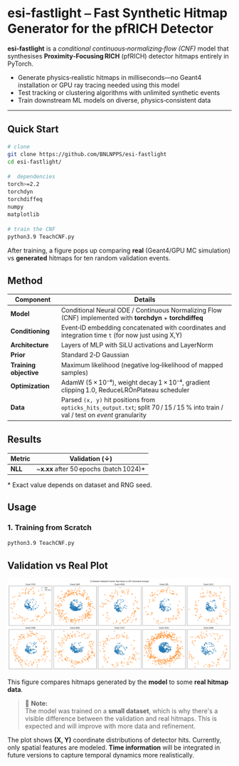 #     esi-fastlight ⎯ Fast Synthetic Hitmap Generator for the pfRICH Detector


**esi-fastlight** is a *conditional continuous‑normalizing‑flow (CNF)* model that synthesises **Proximity‑Focusing RICH** (pfRICH) detector hitmaps entirely in PyTorch.

* Generate physics‑realistic hitmaps in milliseconds—no Geant4 installation or GPU ray tracing needed using this model  
* Test tracking or clustering algorithms with unlimited synthetic events
* Train downstream ML models on diverse, physics‑consistent data

---

## Quick Start
~~~bash
# clone
git clone https://github.com/BNLNPPS/esi-fastlight
cd esi-fastlight/

#  dependencies
torch>=2.2
torchdyn
torchdiffeq
numpy
matplotlib

# train the CNF 
python3.9 TeachCNF.py
~~~
After training, a figure pops up comparing **real** (Geant4/GPU MC simulation) vs **generated** hitmaps for ten random validation events.


## Method

| Component              | Details |
| ---------------------- | ---------------------------------------------------------------------------------------------------------------------------------------- |
| **Model**              | Conditional Neural ODE / Continuous Normalizing Flow (CNF) implemented with **torchdyn** + **torchdiffeq**                              |
| **Conditioning**       | Event‑ID embedding concatenated with coordinates and integration time `t` (for now just using X,Y)                                       |
| **Architecture**       | Layers of MLP with SiLU activations and LayerNorm                                                                                       |
| **Prior**              | Standard 2‑D Gaussian                                                                                                                    |
| **Training objective** | Maximum likelihood (negative log‑likelihood of mapped samples)                                                                           |
| **Optimization**       | AdamW (5 × 10⁻⁴), weight decay 1 × 10⁻⁴, gradient clipping 1.0, ReduceLROnPlateau scheduler                                             |
| **Data**               | Parsed `(x, y)` hit positions from `opticks_hits_output.txt`; split 70 / 15 / 15 % into train / val / test on *event* granularity        |



## Results

| Metric | Validation (↓) |
| ------ | -------------- |
| **NLL** | ~**x.xx** after 50 epochs (batch 1024)\* |

\* Exact value depends on dataset and RNG seed.


## Usage

### 1. Training from Scratch
~~~bash
python3.9 TeachCNF.py
~~~

## Validation vs Real Plot

![Validation vs Real](plots/validation_vs_real.png)

This figure compares hitmaps generated by the **model** to some **real hitmap data**.

> 📌 **Note:**  
> The model was trained on a **small dataset**, which is why there's a visible difference between the validation and real hitmaps. This is expected and will improve with more data and refinement.

The plot shows **(X, Y)** coordinate distributions of detector hits. Currently, only spatial features are modeled. **Time information** will be integrated in future versions to capture temporal dynamics more realistically.

